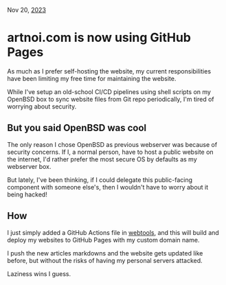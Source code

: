 Nov 20, [2023](/blog/2023/)

# artnoi.com is now using GitHub Pages

As much as I prefer self-hosting the website,
my current responsibilities have been limiting
my free time for maintaining the website.

While I've setup an old-school CI/CD pipelines
using shell scripts on my OpenBSD box to sync
website files from Git repo periodically,
I'm tired of worrying about security.

## But you said OpenBSD was cool

The only reason I chose OpenBSD as previous webserver
was because of security concerns. If I, a normal person,
have to host a public website on the internet,
I'd rather prefer the most secure OS by defaults
as my webserver box.

But lately, I've been thinking, if I could
delegate this public-facing component with someone else's,
then I wouldn't have to worry about it being hacked!

## How

I just simply added a GitHub Actions file in [webtools](https://github.com/soyart/webtools),
and this will build and deploy my websites to GitHub Pages
with my custom domain name.

I push the new articles markdowns and the website
gets updated like before, but without the risks of having my
personal servers attacked.

Laziness wins I guess.
